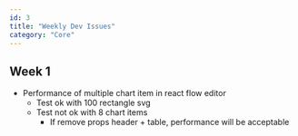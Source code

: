 ```yaml
---
id: 3
title: "Weekly Dev Issues"
category: "Core"
---
```


## Week 1

- Performance of multiple chart item in react flow editor
  - Test ok with 100 rectangle svg
  - Test not ok with 8 chart items
    - If remove props header + table, performance will be acceptable
